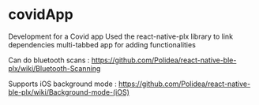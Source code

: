# covidApp
Development for a Covid app
Used the react-native-plx library to link dependencies
multi-tabbed app for adding functionalities

Can do bluetooth scans :
https://github.com/Polidea/react-native-ble-plx/wiki/Bluetooth-Scanning

Supports iOS background mode :
https://github.com/Polidea/react-native-ble-plx/wiki/Background-mode-(iOS)

